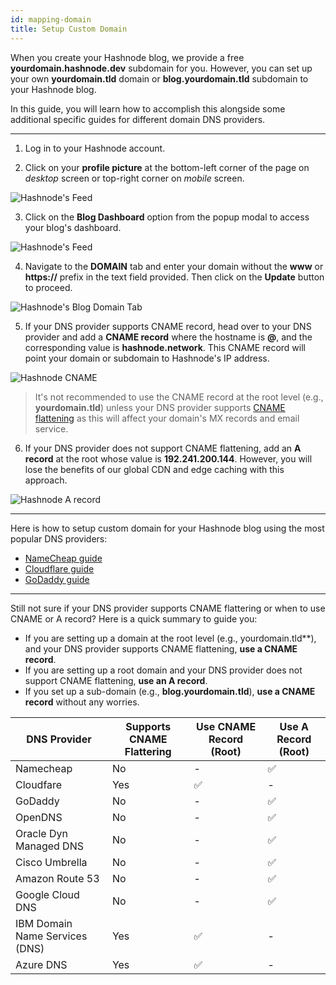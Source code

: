 ```yaml
---
id: mapping-domain
title: Setup Custom Domain
---
```


When you create your Hashnode blog, we provide a free **yourdomain.hashnode.dev** subdomain for you. However, you can set up your own **yourdomain.tld** domain or **blog.yourdomain.tld** subdomain to your Hashnode blog.

In this guide, you will learn how to accomplish this alongside some additional specific guides for different domain DNS providers.

---

1. Log in to your Hashnode account.

2. Click on your **profile picture** at the bottom-left corner of the page on *desktop* screen or top-right corner on *mobile* screen.

![Hashnode's Feed](https://cdn.hashnode.com/res/hashnode/image/upload/v1600711465204/4Mb1R5qj8.png?auto=compress)

3. Click on the **Blog Dashboard** option from the popup modal to access your blog's dashboard.

![Hashnode's Feed](https://cdn.hashnode.com/res/hashnode/image/upload/v1600777454265/bQ7rPPNO2.png?auto=compress)

4. Navigate to the **DOMAIN** tab and enter your domain without the **www** or **https://** prefix in the text field provided. Then click on the **Update** button to proceed.

![Hashnode's Blog Domain Tab](https://cdn.hashnode.com/res/hashnode/image/upload/v1611128651213/fzVTxERYc.png?auto=compress)

5. If your DNS provider supports CNAME record, head over to your DNS provider and add a **CNAME record** where the hostname is **@**, and the corresponding value is **hashnode.network**. This CNAME record will point your domain or subdomain to Hashnode's IP address.

![Hashnode CNAME](https://cdn.hashnode.com/res/hashnode/image/upload/v1611129787591/FS5aU9ZC5.png?auto=compress)

> It's not recommended to use the CNAME record at the root level (e.g., **yourdomain.tld**) unless your DNS provider supports [CNAME flattening](https://blog.cloudflare.com/introducing-cname-flattening-rfc-compliant-cnames-at-a-domains-root) as this will affect your domain's MX records and email service.

6. If your DNS provider does not support CNAME flattening, add an **A record** at the root whose value is **192.241.200.144**. However, you will lose the benefits of our global CDN and edge caching with this approach.

![Hashnode A record](https://cdn.hashnode.com/res/hashnode/image/upload/v1611129845211/FqAlp-zMZ.png?auto=compress)

---

Here is how to setup custom domain for your Hashnode blog using the most popular DNS providers:

- [NameCheap guide](mapping-namecheap)
- [Cloudflare guide](mapping-cloudfare)
- [GoDaddy guide](mapping-godaddyx)

---

Still not sure if your DNS provider supports CNAME flattering or when to use CNAME or A record? Here is a quick summary to guide you:

- If you are setting up a domain at the root level (e.g., yourdomain.tld**), and your DNS provider supports CNAME flattening, **use a CNAME record**.
- If you are setting up a root domain and your DNS provider does not support CNAME flattening, **use an A record**.
- If you set up a sub-domain (e.g., **blog.yourdomain.tld**), **use a CNAME record** without any worries.

| DNS Provider                   | Supports CNAME Flattering | Use CNAME Record (Root) | Use A Record (Root) |
|--------------------------------|---------------------------|-------------------------|---------------------|
| Namecheap                      | No                        | -                       | ✅                  |
| Cloudfare                      | Yes                       | ✅                      | -                   |
| GoDaddy                        | No                        | -                       | ✅                  |
| OpenDNS                        | No                        | -                       | ✅                  |
| Oracle Dyn Managed DNS         | No                        | -                       | ✅                  |
| Cisco Umbrella                 | No                        | -                       | ✅                  |
| Amazon Route 53                | No                        | -                       | ✅                  |
| Google Cloud DNS               | No                        | -                       | ✅                  |
| IBM Domain Name Services (DNS) | Yes                       | ✅                      | -                   |
| Azure DNS                      | Yes                       | ✅                      | -                   |